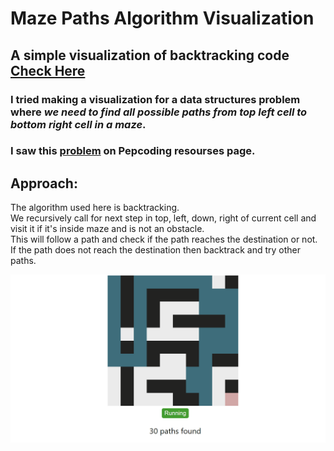 # Maze Paths Algorithm Visualization

## A simple visualization of **backtracking** code [Check Here](https://sachuverma.github.io/Mazepath-Algo-Visualization/)

### I tried making a visualization for a data structures problem where _we need to find all possible paths from top left cell to bottom right cell in a maze_.

### I saw this [problem](https://lnkd.in/g4kYp8y) on Pepcoding resourses page.

## Approach:

The algorithm used here is backtracking.  
We recursively call for next step in top, left, down, right of current cell and visit it if it's inside maze and is not an obstacle.  
This will follow a path and check if the path reaches the destination or not. If the path does not reach the destination then backtrack and try other paths.

![1-Maze Path Animation](demo/maze_path.gif)
